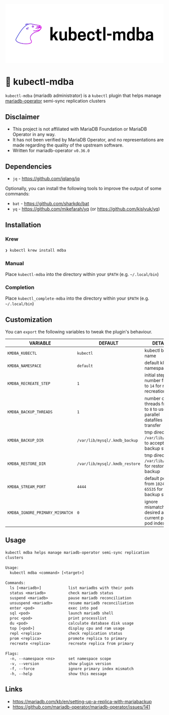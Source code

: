 ![kubectl-mdba project cover](img/cover.png)

# 🦭 kubectl-mdba

`kubectl-mdba` (mariadb administrator) is a `kubectl` plugin that helps manage [mariadb-operator](https://github.com/mariadb-operator) semi-sync replication clusters

## Disclaimer

* This project is not affiliated with MariaDB Foundation or MariaDB Operator in any way.
* It has not been verified by MariaDB Operator, and no representations are made regarding the quality of the upstream software.
* Written for mariadb-operator `v0.36.0`

## Dependencies

* `jq` - https://github.com/jqlang/jq

Optionally, you can install the following tools to improve the output of some commands:

* `bat` - https://github.com/sharkdp/bat
* `yq` -  https://github.com/mikefarah/yq (or https://github.com/kislyuk/yq)

## Installation

### Krew

```sh
❯ kubectl krew install mdba
```

### Manual

Place `kubectl-mdba` into the directory within your `$PATH` (e.g. `~/.local/bin`)

### Completion

Place `kubectl_complete-mdba` into the directory within your `$PATH` (e.g. `~/.local/bin`)

## Customization

You can `export` the following variables to tweak the plugin's behaviour.

| VARIABLE                        | DEFAULT                        | DETAILS                                                                    |
|---------------------------------|--------------------------------|----------------------------------------------------------------------------|
| `KMDBA_KUBECTL`                 | `kubectl`                      | kubectl binary name                                                        |
| `KMDBA_NAMESPACE`               | `default`                      | default k8s namespace                                                      |
| `KMDBA_RECREATE_STEP`           | `1`                            | initial step number from `1` to `14` for replica recreation                |
| `KMDBA_BACKUP_THREADS`          | `1`                            | number of threads from `1` to `8` to use for parallel datafiles transfer   |
| `KMDBA_BACKUP_DIR`              | `/var/lib/mysql/.kmdb_backup`  | tmp directory in `/var/lib/mysql/` to accept backup stream                 |
| `KMDBA_RESTORE_DIR`             | `/var/lib/mysql/.kmdb_restore` | tmp directory in `/var/lib/mysql/` for restored backup                     |
| `KMDBA_STREAM_PORT`             | `4444`                         | default port from `1024` to `65535` for backup stream                      |
| `KMDBA_IGNORE_PRIMARY_MISMATCH` | `0`                            | ignore mismatched desired and current primary pod indexes                  |

## Usage

```
kubectl mdba helps manage mariadb-operator semi-sync replication clusters

Usage:
  kubectl mdba <command> [<target>]

Commands:
  ls [<mariadb>]            list mariadbs with their pods
  status <mariadb>          check mariadb status
  suspend <mariadb>         pause mariadb reconciliation
  unsuspend <mariadb>       resume mariadb reconciliation
  enter <pod>               exec into pod
  sql <pod>                 launch mariadb shell
  proc <pod>                print processlist
  du <pod>                  calculate database disk usage
  top [<pod>]               display cpu and ram usage
  repl <replica>            check replication status
  prom <replica>            promote replica to primary
  recreate <replica>        recreate replica from primary

Flags:
  -n, --namespace <ns>      set namespace scope
  -v, --version             show plugin version
  -f, --force               ignore primary index mismatch
  -h, --help                show this message
```

## Links

* https://mariadb.com/kb/en/setting-up-a-replica-with-mariabackup
* https://github.com/mariadb-operator/mariadb-operator/issues/141
